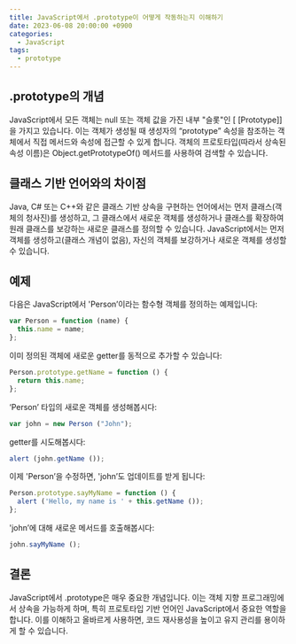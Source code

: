 ```yaml
---
title: JavaScript에서 .prototype이 어떻게 작동하는지 이해하기
date: 2023-06-08 20:00:00 +0900
categories:
  - JavaScript
tags:
  - prototype
---
```


## .prototype의 개념

JavaScript에서 모든 객체는 null 또는 객체 값을 가진 내부 "슬롯"인 [ [Prototype]]을 가지고 있습니다. 이는 객체가 생성될 때 생성자의 “prototype” 속성을 참조하는 객체에서 직접 메서드와 속성에 접근할 수 있게 합니다. 객체의 프로토타입(따라서 상속된 속성 이름)은 Object.getPrototypeOf() 메서드를 사용하여 검색할 수 있습니다.

## 클래스 기반 언어와의 차이점

Java, C# 또는 C++와 같은 클래스 기반 상속을 구현하는 언어에서는 먼저 클래스(객체의 청사진)를 생성하고, 그 클래스에서 새로운 객체를 생성하거나 클래스를 확장하여 원래 클래스를 보강하는 새로운 클래스를 정의할 수 있습니다. JavaScript에서는 먼저 객체를 생성하고(클래스 개념이 없음), 자신의 객체를 보강하거나 새로운 객체를 생성할 수 있습니다.

## 예제

다음은 JavaScript에서 'Person’이라는 함수형 객체를 정의하는 예제입니다:

```javascript
var Person = function (name) {
  this.name = name;
};
```

이미 정의된 객체에 새로운 getter를 동적으로 추가할 수 있습니다:

```javascript
Person.prototype.getName = function () {
  return this.name;
};
```

‘Person’ 타입의 새로운 객체를 생성해봅시다:

```javascript
var john = new Person ("John");
```

getter를 시도해봅시다:

```javascript
alert (john.getName ());
```

이제 'Person’을 수정하면, 'john’도 업데이트를 받게 됩니다:

```javascript
Person.prototype.sayMyName = function () {
  alert ('Hello, my name is ' + this.getName ());
};
```

'john’에 대해 새로운 메서드를 호출해봅시다:

```javascript
john.sayMyName ();
```

## 결론

JavaScript에서 .prototype은 매우 중요한 개념입니다. 이는 객체 지향 프로그래밍에서 상속을 가능하게 하며, 특히 프로토타입 기반 언어인 JavaScript에서 중요한 역할을 합니다. 이를 이해하고 올바르게 사용하면, 코드 재사용성을 높이고 유지 관리를 용이하게 할 수 있습니다.